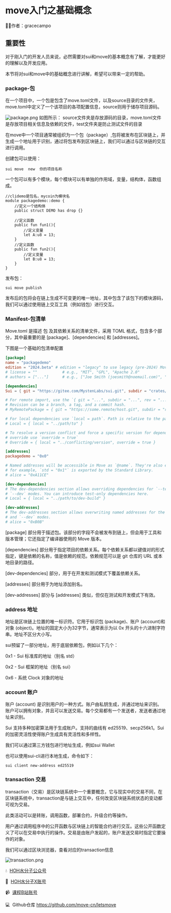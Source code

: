 # move入门之基础概念
🧑‍💻作者：gracecampo
## 重要性
对于刚入门的开发人员来说，必然需要对sui和move的基本概念有了解，才能更好的理解以及开发应用。

本节将对sui和move中的基础概念进行讲解，希望可以带来一定的帮助。

### package-包
在一个项目中，一个包是包含了move.toml文件，以及source目录的文件夹，move.toml中定义了一个该项目的各项配置信息，source则用于储存项目源码。

![package.png](https://img.learnblockchain.cn/attachments/2024/11/28IZjjKq67388dc324e8c.png)
如图所示： source文件夹是存放源码的目录，move.toml文件是存放项目相关信息及依赖的文件，test文件夹是防止测试文件的目录

在move中一个项目通常被组织为一个包（package）,包将被发布在区块链上，并生成一个地址用于识别，通过将包发布到区块链上，我们可以通过与区块链的交互进行调用。

创建包可以使用：
```shell
sui move  new  你的项目名称
```
一个包可以有多个模块，每个模块可以有单独的作用域，变量，结构体，函数组成。
```sui move
//clidemo是包名，mycoin为模块名
module packagedemo::demo {
    //定义一个结构体
    public struct DEMO has drop {}
    
    //定义函数
    public fun fun1(){
        //定义变量
        let A:u8 = 13;
    }
    //定义函数
    public fun fun2(){
        //定义变量
        let B:u8 = 13;
    }
}
```
发布包：
```shell
sui move publish
```
发布后的包将会在链上生成不可变更的唯一地址，其中包含了该包下的模块源码，我们可以通过使用链上交互工具（例如钱包）进行交互。

### Manifest-包清单
Move.toml 是描述 包 及其依赖关系的清单文件，采用 TOML 格式，包含多个部分，其中最重要的是 [package]、[dependencies] 和 [addresses]。

下图是一个基础的包清单配置
```toml
[package]
name = "packagedemo"
edition = "2024.beta" # edition = "legacy" to use legacy (pre-2024) Move
# license = ""           # e.g., "MIT", "GPL", "Apache 2.0"
# authors = ["..."]      # e.g., ["Joe Smith (joesmith@noemail.com)", "John Snow (johnsnow@noemail.com)"]

[dependencies]
Sui = { git = "https://gitee.com/MystenLabs/sui.git", subdir = "crates/sui-framework/packages/sui-framework", rev = "framework/testnet" }

# For remote import, use the `{ git = "...", subdir = "...", rev = "..." }`.
# Revision can be a branch, a tag, and a commit hash.
# MyRemotePackage = { git = "https://some.remote/host.git", subdir = "remote/path", rev = "main" }

# For local dependencies use `local = path`. Path is relative to the package root
# Local = { local = "../path/to" }

# To resolve a version conflict and force a specific version for dependency
# override use `override = true`
# Override = { local = "../conflicting/version", override = true }

[addresses]
packagedemo = "0x0"

# Named addresses will be accessible in Move as `@name`. They're also exported:
# for example, `std = "0x1"` is exported by the Standard Library.
# alice = "0xA11CE"

[dev-dependencies]
# The dev-dependencies section allows overriding dependencies for `--test` and
# `--dev` modes. You can introduce test-only dependencies here.
# Local = { local = "../path/to/dev-build" }

[dev-addresses]
# The dev-addresses section allows overwriting named addresses for the `--test`
# and `--dev` modes.
# alice = "0xB0B"
```
[package] 部分用于描述包。该部分的字段不会被发布到链上，但会用于工具和版本管理；它还指定了编译器使用的 Move 版本。

[dependencies] 部分用于指定项目的依赖关系。每个依赖关系都以键值对的形式指定，键是依赖的名称，值是依赖的规范。依赖规范可以是 git 仓库的 URL 或本地目录的路径。

[dev-dependencies] 部分，用于在开发和测试模式下覆盖依赖关系。

[addresses] 部分用于为地址添加别名。

[dev-addresses] 部分与 [addresses] 类似，但仅在测试和开发模式下有效。


### address 地址
地址是区块链上位置的唯一标识符。它用于标识包 (package)、账户 (account)和对象 (object)。地址的固定大小为32字节，通常表示为以 0x 开头的十六进制字符串。地址不区分大小写。

sui预留了一部分地址，用于底层依赖包，例如以下几个：

0x1 - Sui 标准库的地址（别名 std）

0x2 - Sui 框架的地址（别名 sui）

0x6 - 系统 Clock 对象的地址

### account 账户
账户 (account) 是识别用户的一种方式。账户由私钥生成，并通过地址来识别。账户可以拥有对象，并且可以发送交易。每个交易都有一个发送者，发送者通过地址来识别。

Sui 支持多种加密算法用于生成账户。支持的曲线有 ed25519、secp256k1。Sui 的加密灵活性使得账户生成具有灵活性和多样性。

我们可以通过第三方钱包进行地址生成，例如sui Wallet

也可以使用sui-cli进行本地生成，命令如下：

```shell
sui client new-address ed25519
```

### transaction 交易
transaction（交易）是区块链系统中一个重要概念，它与现实中的交易不同，在区块链系统中，transaction是与链上交互中，任何改变区块链系统状态的变动都可视为交易。

此类活动可以是转账，调用函数，部署合约，升级合约等操作。

用户通过调用程序中的公开函数与区块链上的智能合约进行交互。这些公开函数定义了可以在交易中执行的操作。交易是由账户发起的，账户发送交易时指定它要操作的对象。

我们可以通过区块浏览器，查看对应的transaction信息

![transaction.png](https://img.learnblockchain.cn/attachments/2024/11/l8HgxLhk67388ddb7c023.png)

💧  [HOH水分子公众号](https://mp.weixin.qq.com/s/d0brr-ao6cZ5t8Z5OO1Mog)

🌊  [HOH水分子X账号](https://x.com/0xHOH)

📹  [课程B站账号](https://space.bilibili.com/3493269495352098)

💻  Github仓库 https://github.com/move-cn/letsmove